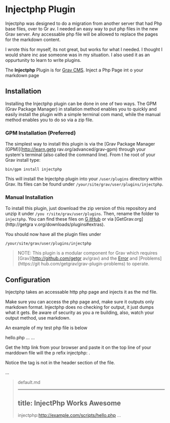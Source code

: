 # Injectphp Plugin

Injectphp was designed to do a migration from another server that had  Php base files, over to Gr
av.  I needed an easy way to put php files in the new Grav server.
Any accessable php file will be allowed to replace the pages for the markdown content.

I wrote this for myself, its not great, but works for what I needed.  I thought I would share inc
ase someone was in my situation.  I also used it as an oppurtunity to learn to write plugins.

The **Injectphp** Plugin is for [Grav CMS](http://github.com/getgrav/grav). Inject a Php Page int
o your markdown page

## Installation

Installing the Injectphp plugin can be done in one of two ways. The GPM (Grav Package Manager) in
stallation method enables you to quickly and easily install the plugin with a simple terminal com
mand, while the manual method enables you to do so via a zip file.

### GPM Installation (Preferred)

The simplest way to install this plugin is via the [Grav Package Manager (GPM)](http://learn.getg
rav.org/advanced/grav-gpm) through your system's terminal (also called the command line).  From t
he root of your Grav install type:

    bin/gpm install injectphp

This will install the Injectphp plugin into your `/user/plugins` directory within Grav. Its files
 can be found under `/your/site/grav/user/plugins/injectphp`.

### Manual Installation

To install this plugin, just download the zip version of this repository and unzip it under `/you
r/site/grav/user/plugins`. Then, rename the folder to `injectphp`. You can find these files on [G
itHub](https://github.com/larry-vennard/grav-plugin-injectphp) or via [GetGrav.org](http://getgra
v.org/downloads/plugins#extras).

You should now have all the plugin files under

    /your/site/grav/user/plugins/injectphp

> NOTE: This plugin is a modular component for Grav which requires [Grav](http://github.com/getgr
av/grav) and the [Error](https://github.com/getgrav/grav-plugin-error) and [Problems](https://git
hub.com/getgrav/grav-plugin-problems) to operate.


## Configuration

Injectphp takes an accessable http php page and injects it as the md file.

Make sure you can access the php page and, make sure it outputs only markdown format.
Injectphp does no checking for output, it just dumps what it gets.  Be aware of security as you a
re building, also, watch your output method, use markdown.

An example of my test php file is below

hello.php
...
    <?php
    echo "!! **hello** inject php user  ";
    ?>
...

Get the http link from your browser and paste it on the top line of your marddown file will the p
refix injectphp: .

Notice the tag is not in the header section of the file.

...
>   default.md
>
>   ---
>   title: InjectPhp Works Awesome
>   ---
>   injectphp:http://example.com/scripts/hello.php
...


